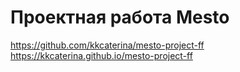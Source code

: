 # Проектная работа Mesto
https://github.com/kkcaterina/mesto-project-ff
https://kkcaterina.github.io/mesto-project-ff